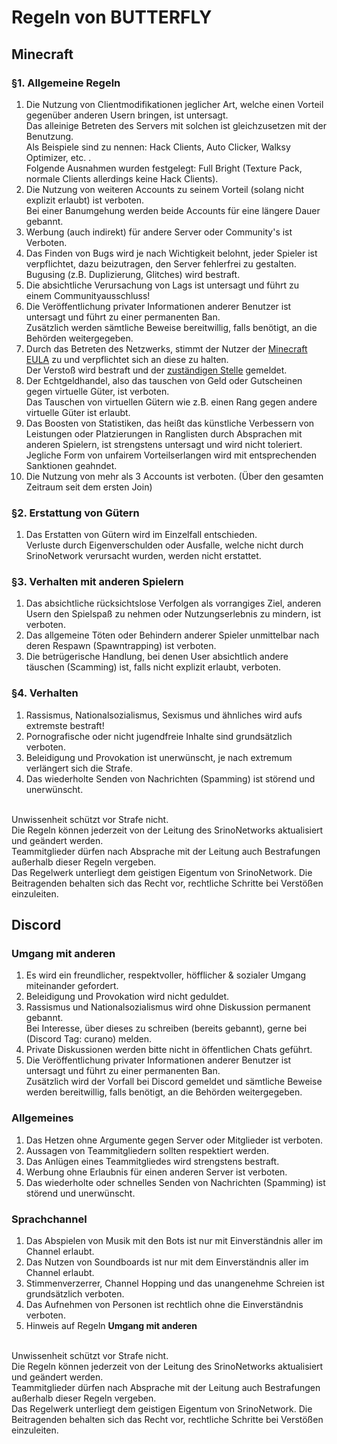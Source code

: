 # Regeln von BUTTERFLY

## Minecraft

### §1. Allgemeine Regeln

1. Die Nutzung von Clientmodifikationen jeglicher Art, welche einen Vorteil gegenüber anderen Usern bringen, ist untersagt.<br>
   Das alleinige Betreten des Servers mit solchen ist gleichzusetzen mit der Benutzung.<br>
   Als Beispiele sind zu nennen: Hack Clients, Auto Clicker, Walksy Optimizer, etc. .<br>
   Folgende Ausnahmen wurden festgelegt: Full Bright (Texture Pack, normale Clients allerdings keine Hack Clients).
2. Die Nutzung von weiteren Accounts zu seinem Vorteil (solang nicht explizit erlaubt) ist verboten.<br>
   Bei einer Banumgehung werden beide Accounts für eine längere Dauer gebannt.
3. Werbung (auch indirekt) für andere Server oder Community's ist Verboten.
4. Das Finden von Bugs wird je nach Wichtigkeit belohnt, jeder Spieler ist verpflichtet, dazu beizutragen, den Server fehlerfrei zu gestalten.<br>
   Bugusing (z.B. Duplizierung, Glitches) wird bestraft.
5. Die absichtliche Verursachung von Lags ist untersagt und führt zu einem Communityausschluss!
6. Die Veröffentlichung privater Informationen anderer Benutzer ist untersagt und führt zu einer permanenten Ban.<br>
   Zusätzlich werden sämtliche Beweise bereitwillig, falls benötigt, an die Behörden weitergegeben.
7. Durch das Betreten des Netzwerks, stimmt der Nutzer der [Minecraft EULA](https://www.minecraft.net/de-de/eula) zu und verpflichtet sich an diese zu halten.<br>
   Der Verstoß wird bestraft und der [zuständigen Stelle](https://www.minecraft.net) gemeldet.
8. Der Echtgeldhandel, also das tauschen von Geld oder Gutscheinen gegen virtuelle Güter, ist verboten.<br>
   Das Tauschen von virtuellen Gütern wie z.B. einen Rang gegen andere virtuelle Güter ist erlaubt.
9. Das Boosten von Statistiken, das heißt das künstliche Verbessern von Leistungen oder Platzierungen in Ranglisten durch Absprachen mit anderen Spielern, ist strengstens untersagt und wird nicht toleriert.<br>
   Jegliche Form von unfairem Vorteilserlangen wird mit entsprechenden Sanktionen geahndet.
10. Die Nutzung von mehr als 3 Accounts ist verboten. (Über den gesamten Zeitraum seit dem ersten Join)

### §2. Erstattung von Gütern

1. Das Erstatten von Gütern wird im Einzelfall entschieden.<br>
   Verluste durch Eigenverschulden oder Ausfalle, welche nicht durch SrinoNetwork verursacht wurden, werden nicht erstattet.

### §3. Verhalten mit anderen Spielern

1. Das absichtliche rücksichtslose Verfolgen als vorrangiges Ziel, anderen Usern den Spielspaß zu nehmen oder Nutzungserlebnis zu mindern, ist verboten.
2. Das allgemeine Töten oder Behindern anderer Spieler unmittelbar nach deren Respawn (Spawntrapping) ist verboten.
3. Die betrügerische Handlung, bei denen User absichtlich andere täuschen (Scamming) ist, falls nicht explizit erlaubt, verboten.

### §4. Verhalten

1. Rassismus, Nationalsozialismus, Sexismus und ähnliches wird aufs extremste bestraft!
2. Pornografische oder nicht jugendfreie Inhalte sind grundsätzlich verboten.
3. Beleidigung und Provokation ist unerwünscht, je nach extremum verlängert sich die Strafe.
4. Das wiederholte Senden von Nachrichten (Spamming) ist störend und unerwünscht.

<br>
Unwissenheit schützt vor Strafe nicht.<br>
Die Regeln können jederzeit von der Leitung des SrinoNetworks aktualisiert und geändert werden.<br>
Teammitglieder dürfen nach Absprache mit der Leitung auch Bestrafungen außerhalb dieser Regeln vergeben.<br>
Das Regelwerk unterliegt dem geistigen Eigentum von SrinoNetwork. Die Beitragenden behalten sich das Recht vor, rechtliche Schritte bei Verstößen einzuleiten.

## Discord

### Umgang mit anderen

1. Es wird ein freundlicher, respektvoller, höfflicher & sozialer Umgang miteinander gefordert.
2. Beleidigung und Provokation wird nicht geduldet.
3. Rassismus und Nationalsozialismus wird ohne Diskussion permanent gebannt.<br>
   Bei Interesse, über dieses zu schreiben (bereits gebannt), gerne bei (Discord Tag: curano) melden.
4. Private Diskussionen werden bitte nicht in öffentlichen Chats geführt.
5. Die Veröffentlichung privater Informationen anderer Benutzer ist untersagt und führt zu einer permanenten Ban.<br>
   Zusätzlich wird der Vorfall bei Discord gemeldet und sämtliche Beweise werden bereitwillig, falls benötigt, an die Behörden weitergegeben.

### Allgemeines

1. Das Hetzen ohne Argumente gegen Server oder Mitglieder ist verboten.
2. Aussagen von Teammitgliedern sollten respektiert werden.
3. Das Anlügen eines Teammitgliedes wird strengstens bestraft.
4. Werbung ohne Erlaubnis für einen anderen Server ist verboten.
5. Das wiederholte oder schnelles Senden von Nachrichten (Spamming) ist störend und unerwünscht.

### Sprachchannel

1. Das Abspielen von Musik mit den Bots ist nur mit Einverständnis aller im Channel erlaubt.
2. Das Nutzen von Soundboards ist nur mit dem Einverständnis aller im Channel erlaubt.
3. Stimmenverzerrer, Channel Hopping und das unangenehme Schreien ist grundsätzlich verboten.
4. Das Aufnehmen von Personen ist rechtlich ohne die Einverständnis verboten.
5. Hinweis auf Regeln **Umgang mit anderen**

<br>
Unwissenheit schützt vor Strafe nicht.<br>
Die Regeln können jederzeit von der Leitung des SrinoNetworks aktualisiert und geändert werden.<br>
Teammitglieder dürfen nach Absprache mit der Leitung auch Bestrafungen außerhalb dieser Regeln vergeben.<br>
Das Regelwerk unterliegt dem geistigen Eigentum von SrinoNetwork. Die Beitragenden behalten sich das Recht vor, rechtliche Schritte bei Verstößen einzuleiten.
